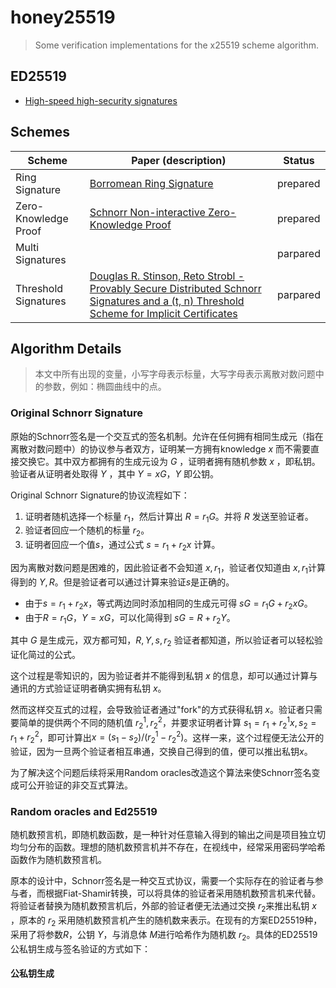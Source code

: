 # honey25519

> Some verification implementations for the x25519 scheme algorithm.

## ED25519

- [High-speed high-security signatures](https://ed25519.cr.yp.to/ed25519-20110926.pdf)

## Schemes

| Scheme               | Paper (description)                                          | Status   |
| -------------------- | ------------------------------------------------------------ | -------- |
| Ring Signature       | [Borromean Ring Signature](https://github.com/Blockstream/borromean_paper/raw/master/borromean_draft_0.01_9ade1e49.pdf) | prepared |
| Zero-Knowledge Proof | [Schnorr Non-interactive Zero-Knowledge Proof](https://tools.ietf.org/html/rfc8235) | prepared |
| Multi Signatures     |                                                              | parpared |
| Threshold Signatures | [Douglas R. Stinson, Reto Strobl - Provably Secure Distributed Schnorr Signatures and a (t, n) Threshold Scheme for Implicit Certificates](http://cacr.uwaterloo.ca/techreports/2001/corr2001-13.ps) | parpared |

## Algorithm Details

> 本文中所有出现的变量，小写字母表示标量，大写字母表示离散对数问题中的参数，例如：椭圆曲线中的点。

### Original Schnorr Signature

原始的Schnorr签名是一个交互式的签名机制。允许在任何拥有相同生成元（指在离散对数问题中）的协议参与者双方，证明某一方拥有knowledge $x$ 而不需要直接交换它。其中双方都拥有的生成元设为 $G$ ，证明者拥有随机参数 $x$ ，即私钥。验证者从证明者处取得 $Y$ ，其中 $Y = xG$，$Y$ 即公钥。

Original Schnorr Signature的协议流程如下：

1. 证明者随机选择一个标量 $r_1$，然后计算出 $R = r_1G$。并将 $R$ 发送至验证者。
2. 验证者回应一个随机的标量 $r_2$。
3. 证明者回应一个值$s$，通过公式 $s = r_1 + r_2x$ 计算。

因为离散对数问题是困难的，因此验证者不会知道 $x, r_1$，验证者仅知道由 $x, r_1$计算得到的 $Y, R$。但是验证者可以通过计算来验证$s$是正确的。

- 由于$s = r_1 + r_2x$，等式两边同时添加相同的生成元可得 $sG = r_1G + r_2xG$。
- 由于$R = r_1G$，$Y = xG$，可以化简得到 $sG = R + r_2Y$。

其中 $G$ 是生成元，双方都可知，$R, Y, s, r_2$ 验证者都知道，所以验证者可以轻松验证化简过的公式。

这个过程是零知识的，因为验证者并不能得到私钥 $x$ 的信息，却可以通过计算与通讯的方式验证证明者确实拥有私钥 $x$。

然而这样交互式的过程，会导致验证者通过"fork"的方式获得私钥 $x$。验证者只需要简单的提供两个不同的随机值 $r_2^1, r_2^2$，并要求证明者计算 $s_1 = r_1 + r_2^1x, s_2 = r_1 + r_2^2$，即可计算出$x = (s_1 - s_2)/(r_2^1 - r_2^2)$。这样一来，这个过程便无法公开的验证，因为一旦两个验证者相互串通，交换自己得到的值，便可以推出私钥$x$。

为了解决这个问题后续将采用Random oracles改造这个算法来使Schnorr签名变成可公开验证的非交互式算法。

### Random oracles and Ed25519

随机数预言机，即随机数函数，是一种针对任意输入得到的输出之间是项目独立切均匀分布的函数。理想的随机数预言机并不存在，在视线中，经常采用密码学哈希函数作为随机数预言机。

原本的设计中，Schnorr签名是一种交互式协议，需要一个实际存在的验证者与参与者，而根据Fiat-Shamir转换，可以将具体的验证者采用随机数预言机来代替。将验证者替换为随机数预言机后，外部的验证者便无法通过交换 $r_2$来推出私钥 $x$ ，原本的 $r_2$ 采用随机数预言机产生的随机数来表示。在现有的方案ED25519种，采用了将参数$R$，公钥 $Y$，与消息体 $M$进行哈希作为随机数 $r_2$。具体的ED25519公私钥生成与签名验证的方式如下：

#### 公私钥生成





<script type="text/javascript" async src="https://cdn.mathjax.org/mathjax/latest/MathJax.js?config=TeX-MML-AM_CHTML"> </script>